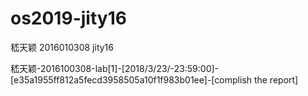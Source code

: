 # os2019-jity16
嵇天颖 2016010308 jity16

嵇天颖-2016100308-lab[1]-[2018/3/23/-23:59:00]-[e35a1955ff812a5fecd3958505a10f1f983b01ee]-[complish the report]
